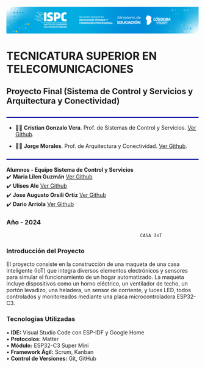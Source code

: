 ![sistema](/assets/Curso%20ISPC.png)

# TECNICATURA SUPERIOR EN TELECOMUNICACIONES

## Proyecto Final (Sistema de Control y Servicios y Arquitectura y Conectividad)

![line](/assets/line.png)
- 👨‍🏫 **Cristian Gonzalo Vera**. Prof. de Sistemas de Control y Servicios. [Ver Github](https://github.com/Gona79).

- 👨‍🏫 **Jorge Morales**. Prof. de Arquitectura y Conectividad. [Ver Github](https://github.com/JorEl057).

![line](/assets/line.png)

**Alumnos - Equipo Sistema de Control y Servicios**  
✔️ **Maria Lilen Guzmán**  [Ver Github](https://github.com/lilenguzman01)  
✔️ **Ulises Ale**  [Ver Github](https://github.com/ulisesaale)  
✔️ **Jose Augusto Orsili Ortiz**  [Ver Github](https://github.com/joseorsili)  
✔️ **Dario Arriola**  [Ver Github](https://github.com/dr-arriola)  


### Año - **2024**



                                                     CASA IoT  
### Introducción del Proyecto  
El proyecto consiste en la construcción de una maqueta de una casa inteligente (IoT) que integra diversos elementos electrónicos y sensores para simular el funcionamiento de un hogar automatizado. La maqueta incluye dispositivos como un horno eléctrico, un ventilador de techo, un portón levadizo, una heladera, un sensor de corriente, y luces LED, todos controlados y monitoreados mediante una placa microcontroladora ESP32-C3.

### **Tecnologías Utilizadas**  
• **IDE:** Visual Studio Code con ESP-IDF y Google Home  
• **Protocolos:** Matter  
• **Módulo:** ESP32-C3 Super Mini  
• **Framework Ágil:** Scrum, Kanban  
• **Control de Versiones:** Git, GitHub  
